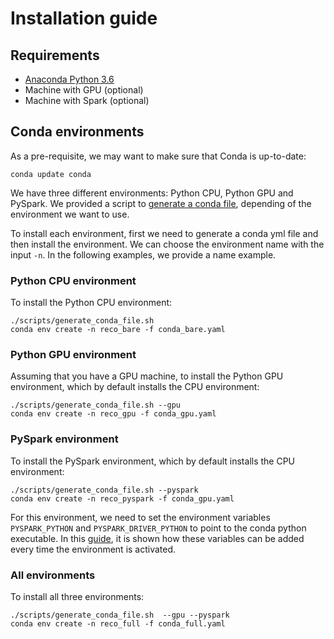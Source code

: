 # Installation guide

## Requirements

- [Anaconda Python 3.6](https://conda.io/miniconda.html)
- Machine with GPU (optional)
- Machine with Spark (optional)

## Conda environments

As a pre-requisite, we may want to make sure that Conda is up-to-date:

    conda update conda

We have three different environments: Python CPU, Python GPU and PySpark. We provided a script to [generate a conda file](scripts/generate_conda_file.sh), depending of the environment we want to use.

To install each environment, first we need to generate a conda yml file and then install the environment. We can choose the environment name with the input `-n`. In the following examples, we provide a name example.

### Python CPU environment

To install the Python CPU environment:

    ./scripts/generate_conda_file.sh
    conda env create -n reco_bare -f conda_bare.yaml 

### Python GPU environment

Assuming that you have a GPU machine, to install the Python GPU environment, which by default installs the CPU environment:

    ./scripts/generate_conda_file.sh --gpu
    conda env create -n reco_gpu -f conda_gpu.yaml 

### PySpark environment

To install the PySpark environment, which by default installs the CPU environment:

    ./scripts/generate_conda_file.sh --pyspark
    conda env create -n reco_pyspark -f conda_gpu.yaml

For this environment, we need to set the environment variables `PYSPARK_PYTHON` and `PYSPARK_DRIVER_PYTHON` to point to the conda python executable. In this [guide](https://conda.io/docs/user-guide/tasks/manage-environments.html#macos-and-linux), it is shown how these variables can be added every time the environment is activated.

### All environments

To install all three environments:

    ./scripts/generate_conda_file.sh  --gpu --pyspark
    conda env create -n reco_full -f conda_full.yaml

